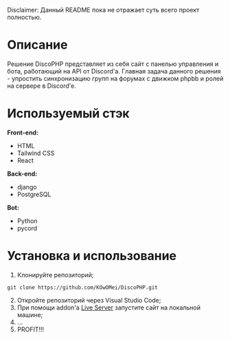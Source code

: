 Disclaimer: 
Данный README пока не отражает суть всего проект полностью.

# Описание
Решение DiscoPHP представляет из себя сайт с панелью управления и бота, работающий на API от Discord'а. Главная задача данного решения - упростить синхронизацию групп на форумах с движком phpbb и ролей на сервере в Discord'e.

# Используемый стэк

**Front-end:**
* HTML
* Tailwind CSS
* React


**Back-end:**
* django
* PostgreSQL

**Bot:**
* Python
* pycord

# Установка и использование
1) Клонируйте репозиторий;
```
git clone https://github.com/KOwOMei/DiscoPHP.git
```

2) Откройте репозиторий через Visual Studio Code;
3) При помощи addon'а [Live Server](https://marketplace.visualstudio.com/items?itemName=ritwickdey.LiveServer) запустите сайт на локальной машине;
4) ...
5) PROFIT!!!

